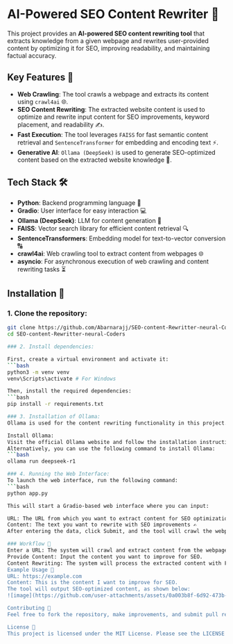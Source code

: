 # AI-Powered SEO Content Rewriter 🚀

This project provides an **AI-powered SEO content rewriting tool** that extracts knowledge from a given webpage and rewrites user-provided content by optimizing it for SEO, improving readability, and maintaining factual accuracy.

## Key Features 🌟
- **Web Crawling**: The tool crawls a webpage and extracts its content using `crawl4ai` 🌐.
- **SEO Content Rewriting**: The extracted website content is used to optimize and rewrite input content for SEO improvements, keyword placement, and readability ✍️.
- **Fast Execution**: The tool leverages `FAISS` for fast semantic content retrieval and `SentenceTransformer` for embedding and encoding text ⚡.
- **Generative AI**: `Ollama (DeepSeek)` is used to generate SEO-optimized content based on the extracted website knowledge 🤖.

## Tech Stack 🛠️
- **Python**: Backend programming language 🐍
- **Gradio**: User interface for easy interaction 💻
- **Ollama (DeepSeek)**: LLM for content generation 🔮
- **FAISS**: Vector search library for efficient content retrieval 🔍
- **SentenceTransformers**: Embedding model for text-to-vector conversion 🔠
- **crawl4ai**: Web crawling tool to extract content from webpages 🌐
- **asyncio**: For asynchronous execution of web crawling and content rewriting tasks ⏳

## Installation 🔧

### 1. Clone the repository:

```bash
git clone https://github.com/Abarnarajj/SEO-content-Rewritter-neural-Coders.git
cd SEO-content-Rewritter-neural-Coders

### 2. Install dependencies:

First, create a virtual environment and activate it:
```bash
python3 -m venv venv
venv\Scripts\activate # For Windows

Then, install the required dependencies:
```bash
pip install -r requirements.txt

### 3. Installation of Ollama:
Ollama is used for the content rewriting functionality in this project. To run the DeepSeek model, follow the steps below:

Install Ollama:
Visit the official Ollama website and follow the installation instructions for your operating system (Windows, macOS, or Linux).
Alternatively, you can use the following command to install Ollama:
```bash
ollama run deepseek-r1

### 4. Running the Web Interface:
To launch the web interface, run the following command:
```bash
python app.py

This will start a Gradio-based web interface where you can input:

URL: The URL from which you want to extract content for SEO optimization 🌍
Content: The text you want to rewrite with SEO improvements ✍️
After entering the data, click Submit, and the tool will crawl the webpage, retrieve the content, and rewrite it based on the website knowledge.

### Workflow 🔄
Enter a URL: The system will crawl and extract content from the webpage.
Provide Content: Input the content you want to improve for SEO.
Content Rewriting: The system will process the extracted content with FAISS for retrieval and rewrite it with SEO optimizations using Ollama's DeepSeek model.
Example Usage 🎯
URL: https://example.com
Content: This is the content I want to improve for SEO.
The tool will output SEO-optimized content, as shown below:
![image](https://github.com/user-attachments/assets/0a003b8f-6d92-473b-a1ad-f8a3ddd65de5)

Contributing 🤝
Feel free to fork the repository, make improvements, and submit pull requests. We welcome contributions!

License 📄
This project is licensed under the MIT License. Please see the LICENSE file for details.




